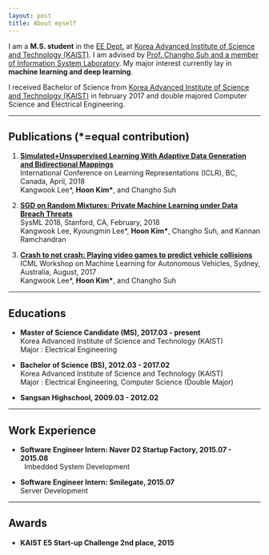 ```yaml
---
layout: post
title: About myself
---
```


I am a **M.S. student** in the [EE Dept.](https://ee.kaist.ac.kr/?language=en) at [Korea Advanced Institute of Science and Technology (KAIST)](https://www.kaist.ac.kr/html/en/). I am advised by [Prof. Changho Suh and a member of Information System Laboratory](http://csuh.kaist.ac.kr/). My major interest currently lay in **machine learning and deep learning**.

I received Bachelor of Science from [Korea Advanced Institute of Science and Technology (KAIST)](https://www.kaist.ac.kr/html/en/) in february 2017 and double majored Computer Science and Electrical Engineering. 

---------------------------------------
## Publications (*=equal contribution)

1. **[Simulated+Unsupervised Learning With Adaptive Data Generation and Bidirectional Mappings](https://openreview.net/pdf?id=SkHDoG-Cb)**  
   International Conference on Learning Representations (ICLR), BC, Canada, April, 2018  
   Kangwook Lee*, __Hoon Kim*__, and Changho Suh  
   
2. **[SGD on Random Mixtures: Private Machine Learning under Data Breach Threats](http://www.sysml.cc/doc/73.pdf)**  
   SysML 2018, Stanford, CA, February, 2018  
   Kangwook Lee, Kyoungmin Lee*, __Hoon Kim*__, Changho Suh, and Kannan Ramchandran  
   
3. **[Crash to not crash: Playing video games to predict vehicle collisions](https://openreview.net/pdf?id=r1GXtBEf-)**  
   ICML Workshop on Machine Learning for Autonomous Vehicles, Sydney, Australia, August, 2017  
   Kangwook Lee*, __Hoon Kim*__, and Changho Suh  
   

---------------------------------------
## Educations

- __Master of Science Candidate (MS), 2017.03 - present__  
   Korea Advanced Institute of Science and Technology (KAIST)  
   Major : Electrical Engineering

- __Bachelor of Science (BS), 2012.03 - 2017.02__  
   Korea Advanced Institute of Science and Technology (KAIST)  
   Major : Electrical Engineering, Computer Science (Double Major)   

- __Sangsan Highschool, 2009.03 - 2012.02__


---------------------------------------
## Work Experience

- __Software Engineer Intern: Naver D2 Startup Factory, 2015.07 - 2015.08__  
   Imbedded System Development

- __Software Engineer Intern: Smilegate, 2015.07__  
   Server Development

---------------------------------------
## Awards

- __KAIST E5 Start-up Challenge 2nd place, 2015__  


